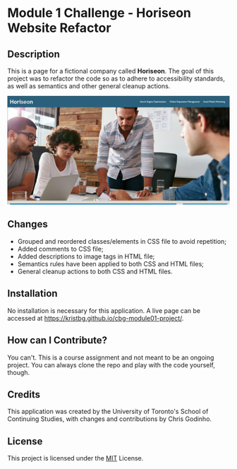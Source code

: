 # Module 1 Challenge - Horiseon Website Refactor

## Description

This is a page for a fictional company called **Horiseon**. The goal of this project was to refactor the code so as to adhere to accessibility standards, as well as semantics and other general cleanup actions.

![A render of the finished page](/assets/images/site-screencap.jpg)

## Changes

   - Grouped and reordered classes/elements in CSS file to avoid repetition;
   - Added comments to CSS file;
   - Added descriptions to image tags in HTML file;
   - Semantics rules have been applied to both CSS and HTML files;
   - General cleanup actions to both CSS and HTML files.

## Installation

No installation is necessary for this application. A live page can be accessed at <https://kristbg.github.io/cbg-module01-project/>.

## How can I Contribute?

You can't. This is a course assignment and not meant to be an ongoing project. You can always clone the repo and play with the code yourself, though.

## Credits

This application was created by the University of Toronto's School of Continuing Studies, with changes and contributions by Chris Godinho.

## License

This project is licensed under the [MIT](/LICENSE) License.